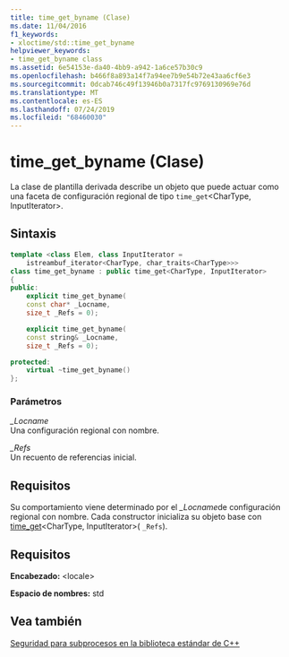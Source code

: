 ```yaml
---
title: time_get_byname (Clase)
ms.date: 11/04/2016
f1_keywords:
- xloctime/std::time_get_byname
helpviewer_keywords:
- time_get_byname class
ms.assetid: 6e54153e-da40-4bb9-a942-1a6ce57b30c9
ms.openlocfilehash: b466f8a893a14f7a94ee7b9e54b72e43aa6cf6e3
ms.sourcegitcommit: 0dcab746c49f13946b0a7317fc9769130969e76d
ms.translationtype: MT
ms.contentlocale: es-ES
ms.lasthandoff: 07/24/2019
ms.locfileid: "68460030"
---
```

# <a name="timegetbyname-class"></a>time_get_byname (Clase)

La clase de plantilla derivada describe un objeto que puede actuar como una faceta de configuración regional de tipo `time_get`\<CharType, InputIterator>.

## <a name="syntax"></a>Sintaxis

```cpp
template <class Elem, class InputIterator =
    istreambuf_iterator<CharType, char_traits<CharType>>>
class time_get_byname : public time_get<CharType, InputIterator>
{
public:
    explicit time_get_byname(
    const char* _Locname,
    size_t _Refs = 0);

    explicit time_get_byname(
    const string& _Locname,
    size_t _Refs = 0);

protected:
    virtual ~time_get_byname()
};
```

### <a name="parameters"></a>Parámetros

*_Locname*\
Una configuración regional con nombre.

*_Refs*\
Un recuento de referencias inicial.

## <a name="requirements"></a>Requisitos

Su comportamiento viene determinado por el *_Locname*de configuración regional con nombre. Cada constructor inicializa su objeto base con [time_get](../standard-library/time-get-class.md#time_get)\<CharType, InputIterator>( `_Refs`).

## <a name="requirements"></a>Requisitos

**Encabezado:** \<locale>

**Espacio de nombres:** std

## <a name="see-also"></a>Vea también

[Seguridad para subprocesos en la biblioteca estándar de C++](../standard-library/thread-safety-in-the-cpp-standard-library.md)
